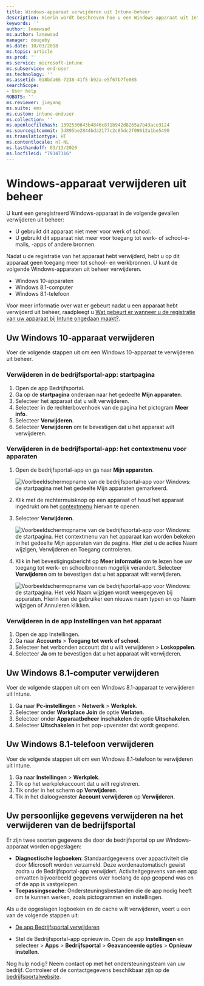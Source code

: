 ```yaml
---
title: Windows-apparaat verwijderen uit Intune-beheer
description: Hierin wordt beschreven hoe u een Windows-apparaat uit Intune-beheer kunt verwijderen
keywords: ''
author: lenewsad
ms.author: lanewsad
manager: dougeby
ms.date: 10/03/2018
ms.topic: article
ms.prod: ''
ms.service: microsoft-intune
ms.subservice: end-user
ms.technology: ''
ms.assetid: 018bda65-7238-41f5-b92a-e5f67b7fe085
searchScope:
- User help
ROBOTS: ''
ms.reviewer: jieyang
ms.suite: ems
ms.custom: intune-enduser
ms.collection: ''
ms.openlocfilehash: 1392530643b4846c871b942d8265a7b43ace3124
ms.sourcegitcommit: 3d895be2844bda2177c2c85dc2f09612a1be5490
ms.translationtype: HT
ms.contentlocale: nl-NL
ms.lasthandoff: 03/13/2020
ms.locfileid: "79347116"
---
```

# <a name="remove-your-windows-device-from-management"></a>Windows-apparaat verwijderen uit beheer

U kunt een geregistreerd Windows-apparaat in de volgende gevallen verwijderen uit beheer:  
* U gebruikt dit apparaat niet meer voor werk of school. 
* U gebruikt dit apparaat niet meer voor toegang tot werk- of school-e-mails, -apps of andere bronnen.

Nadat u de registratie van het apparaat hebt verwijderd, hebt u op dit apparaat geen toegang meer tot school- en werkbronnen. U kunt de volgende Windows-apparaten uit beheer verwijderen.  
* Windows 10-apparaten 
* Windows 8.1-computer
* Windows 8.1-telefoon
 
Voor meer informatie over wat er gebeurt nadat u een apparaat hebt verwijderd uit beheer, raadpleegt u [Wat gebeurt er wanneer u de registratie van uw apparaat bij Intune ongedaan maakt?](what-happens-if-you-unenroll-your-device-from-intune-windows.md).  

## <a name="remove-your-windows-10-device"></a>Uw Windows 10-apparaat verwijderen
Voer de volgende stappen uit om een Windows 10-apparaat te verwijderen uit beheer.

### <a name="remove-in-company-portal-app-home-page"></a>Verwijderen in de bedrijfsportal-app: **startpagina**  

1. Open de app Bedrijfsportal.
2. Ga op de **startpagina** onderaan naar het gedeelte **Mijn apparaten**.
3. Selecteer het apparaat dat u wilt verwijderen.
3. Selecteer in de rechterbovenhoek van de pagina het pictogram **Meer info**.
4. Selecteer **Verwijderen**. 
5. Selecteer **Verwijderen** om te bevestigen dat u het apparaat wilt verwijderen.  

### <a name="remove-in-company-portal-app-device-context-menu"></a>Verwijderen in de bedrijfsportal-app: het contextmenu voor apparaten  

1. Open de bedrijfsportal-app en ga naar **Mijn apparaten**.

    ![Voorbeeldschermopname van de bedrijfsportal-app voor Windows: de startpagina met het gedeelte Mijn apparaten gemarkeerd.](./media/1809_CheckAccess_Context_Select_Device.png)

2. Klik met de rechtermuisknop op een apparaat of houd het apparaat ingedrukt om het [contextmenu](https://docs.microsoft.com//windows/uwp/design/controls-and-patterns/menus) hiervan te openen.  

3. Selecteer **Verwijderen**.  

    ![Voorbeeldschermopname van de bedrijfsportal-app voor Windows: de startpagina. Het contextmenu van het apparaat kan worden bekeken in het gedeelte **Mijn apparaten** van de pagina. Hier ziet u de acties Naam wijzigen, Verwijderen en Toegang controleren.](./media/1809_DeviceContextMenu_Windows_CP.png)  

5. Klik in het bevestigingsbericht op **Meer informatie** om te lezen hoe uw toegang tot werk- en schoolbronnen mogelijk verandert. Selecteer **Verwijderen** om te bevestigen dat u het apparaat wilt verwijderen.   

     ![Voorbeeldschermopname van de bedrijfsportal-app voor Windows: de startpagina. Het veld Naam wijzigen wordt weergegeven bij apparaten. Hierin kan de gebruiker een nieuwe naam typen en op Naam wijzigen of Annuleren klikken.](./media/1808_RemoveDevice_Popup.png)  


### <a name="remove-in-device-settings-app"></a>Verwijderen in de app Instellingen van het apparaat
1. Open de app Instellingen. 
2. Ga naar **Accounts** > **Toegang tot werk of school**.
3. Selecteer het verbonden account dat u wilt verwijderen > **Loskoppelen**.
4. Selecteer **Ja** om te bevestigen dat u het apparaat wilt verwijderen.

## <a name="remove-your-windows-81-computer"></a>Uw Windows 8.1-computer verwijderen
Voer de volgende stappen uit om een Windows 8.1-apparaat te verwijderen uit Intune.

1. Ga naar **Pc-instellingen** > **Netwerk** > **Werkplek**.
2. Selecteer onder **Workplace Join** de optie **Verlaten**.
3. Selecteer onder **Apparaatbeheer inschakelen** de optie **Uitschakelen**.
4. Selecteer **Uitschakelen** in het pop-upvenster dat wordt geopend.

## <a name="remove-your-windows-81-phone"></a>Uw Windows 8.1-telefoon verwijderen
Voer de volgende stappen uit om een Windows 8.1-telefoon te verwijderen uit Intune.

1. Ga naar **Instellingen** > **Werkplek**.
2. Tik op het werkplekaccount dat u wilt registreren.
3. Tik onder in het scherm op **Verwijderen**.
4. Tik in het dialoogvenster **Account verwijderen** op **Verwijderen**.  
## <a name="removing-your-personal-information-after-removing-the-company-portal"></a>Uw persoonlijke gegevens verwijderen na het verwijderen van de bedrijfsportal  

Er zijn twee soorten gegevens die door de bedrijfsportal op uw Windows-apparaat worden opgeslagen:

- **Diagnostische logboeken**: Standaardgegevens over appactiviteit die door Microsoft worden verzameld. Deze wordenautomatisch gewist zodra u de Bedrijfsportal-app verwijdert. Activiteitgegevens van een app omvatten bijvoorbeeld gegevens over hoelang de app geopend was en of de app is vastgelopen.
- **Toepassingscache**: Ondersteuningsbestanden die de app nodig heeft om te kunnen werken, zoals pictogrammen en instellingen.

Als u de opgeslagen logboeken en de cache wilt verwijderen, voert u een van de volgende stappen uit:

* [De app Bedrijfsportal verwijderen](https://support.microsoft.com/help/4028003/windows-10-uninstall-apps-and-programs) 

* Stel de Bedrijfsportal-app opnieuw in. Open de app **Instellingen** en selecteer > **Apps** > **Bedrijfsportal** > **Geavanceerde opties** > **Opnieuw instellen**. 

Nog hulp nodig? Neem contact op met het ondersteuningsteam van uw bedrijf. Controleer of de contactgegevens beschikbaar zijn op de [bedrijfsportalwebsite](https://go.microsoft.com/fwlink/?linkid=2010980).
